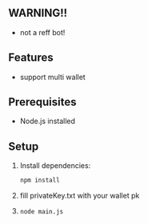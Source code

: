 ## WARNING!!
- not a reff bot!

## Features
- support multi wallet

## Prerequisites

- Node.js installed

## Setup

1. Install dependencies:

   ```bash
   npm install

   ```

2. fill privateKey.txt with your wallet pk

3. ```bash
   node main.js
   ```
